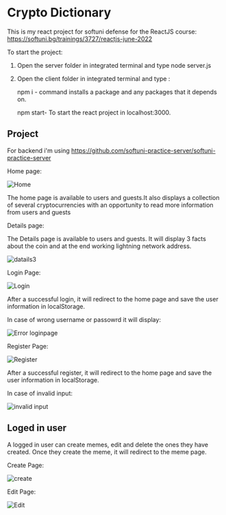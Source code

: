 
# Crypto Dictionary 

This is my react project for softuni defense for the ReactJS course: 
https://softuni.bg/trainings/3727/reactjs-june-2022

To start the project:

1. Open the server folder  in integrated terminal 
and type node server.js

2. Open the client folder  in integrated terminal 
and type :

      npm i - command installs a 
      package and any packages that it depends on.

      npm start- To start the react project in localhost:3000.
     
     
## Project

For backend i'm using 
https://github.com/softuni-practice-server/softuni-practice-server

Home page:

![Home](https://user-images.githubusercontent.com/19151979/185765361-e8868dd9-7d14-429f-97a1-08159b9a9425.PNG)


The home page is available to users and guests.It also displays a collection of several cryptocurrencies with an opportunity to read more information from users and guests

Details page:

The Details page is available to users and guests. It will display 3 facts about the coin and at the end working lightning network address.


![datails3](https://user-images.githubusercontent.com/19151979/185437086-145b6ff7-0d1d-402f-be8c-2831c3a03bb2.PNG)




Login Page:


![Login](https://user-images.githubusercontent.com/19151979/185437912-8f11475a-f4ed-49da-9a20-ac0baa645e84.PNG)

After a successful login, it will redirect to the home page and save the user information in localStorage.

In case of wrong  username or passowrd it will display:

![Error loginpage](https://user-images.githubusercontent.com/19151979/185765437-904077ee-9460-491e-b5df-1e73b474e04c.PNG)



Register Page:

![Register](https://user-images.githubusercontent.com/19151979/185438433-3303bfeb-5623-45b4-aaaa-feda4afe7d66.PNG)

After a successful register, it will redirect to the home page and save the user information in localStorage.

In case of invalid input:

![invalid input](https://user-images.githubusercontent.com/19151979/185765558-38bc2fd0-c3f3-418d-b2f8-e8116829c57c.PNG)



## Loged in user

A logged in user can create memes, edit and delete the ones they have created. Once they create the meme, it will redirect to the meme page.

Create Page:

![create](https://user-images.githubusercontent.com/19151979/185439925-ec799c0c-c215-44ca-916a-5b79066465e3.PNG)

Edit Page:

![Edit](https://user-images.githubusercontent.com/19151979/185439989-9196ee52-9cfe-45a6-ad6d-f5abb5cc4bc0.PNG)






